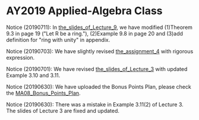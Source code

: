 # AY2019 Applied-Algebra Class
Notice (20190711): In [the_slides_of_Lecture_9](https://github.com/uoaworks/Applied-Algebra/blob/master/Lecture9_slides_after_class.pdf), we have modified (1)Theorem 9.3 in page 19 ("Let R be a ring."), (2)Example 9.8 in page 20 and (3)add definition for "ring with unity" in appendix. 

Notice (20190703): We have slightly revised [the_assignment_4](https://github.com/uoaworks/Applied-Algebra/blob/master/Assignment4.pdf) with rigorous expression.

Notice (20190701): We have revised [the_slides_of_Lecture_3](https://github.com/uoaworks/Applied-Algebra/blob/master/Lecture3_slides_after_class.pdf) with updated Example 3.10 and 3.11.

Notice (20190630): We have uploaded the Bonus Points Plan, please check the [MA08_Bonus_Points_Plan](https://github.com/uoaworks/Applied-Algebra/blob/master/%5BImportant%20Notice%5DMA08_Bonus_Points_Plan.pdf).

Notice (20190630): There was a mistake in Example 3.11(2) of Lecture 3. The slides of Lecture 3 are fixed and updated.
